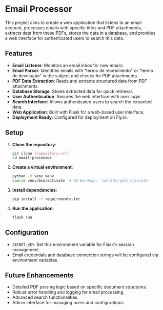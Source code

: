 # Email Processor

This project aims to create a web application that listens to an email account, processes emails with specific titles and PDF attachments, extracts data from these PDFs, stores the data in a database, and provides a web interface for authenticated users to search this data.

## Features

*   **Email Listener**: Monitors an email inbox for new emails.
*   **Email Parser**: Identifies emails with "termo de recebimento" or "termo de devolução" in the subject and checks for PDF attachments.
*   **PDF Data Extraction**: Reads and extracts structured data from PDF attachments.
*   **Database Storage**: Stores extracted data for quick retrieval.
*   **User Authentication**: Secures the web interface with user login.
*   **Search Interface**: Allows authenticated users to search the extracted data.
*   **Web Application**: Built with Flask for a web-based user interface.
*   **Deployment Ready**: Configured for deployment on Fly.io.

## Setup

1.  **Clone the repository**:
    ```bash
    git clone [repository-url]
    cd email-processor
    ```
2.  **Create a virtual environment**:
    ```bash
    python -m venv venv
    source venv/bin/activate  # On Windows: `venv\Scripts\activate`
    ```
3.  **Install dependencies**:
    ```bash
    pip install -r requirements.txt
    ```
4.  **Run the application**:
    ```bash
    flask run
    ```

## Configuration

*   `SECRET_KEY`: Set this environment variable for Flask's session management.
*   Email credentials and database connection strings will be configured via environment variables.

## Future Enhancements

*   Detailed PDF parsing logic based on specific document structures.
*   Robust error handling and logging for email processing.
*   Advanced search functionalities.
*   Admin interface for managing users and configurations.

